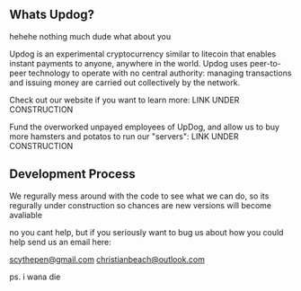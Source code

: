 
Whats Updog?
----------------
hehehe nothing much dude what about you

Updog is an experimental cryptocurrency similar to litecoin that enables instant payments to
anyone, anywhere in the world. Updog uses peer-to-peer technology to operate
with no central authority: managing transactions and issuing money are carried
out collectively by the network.

Check out our website if you want to learn more:
LINK UNDER CONSTRUCTION

Fund the overworked unpayed employees of UpDog, and allow us to buy more hamsters and potatos to run our "servers":
LINK UNDER CONSTRUCTION

Development Process
-------------------
We regurally mess around with the code to see what we can do, so its regurally under construction so chances are new versions will become avaliable

no you cant help, but if you seriously want to bug us about how you could help send us an email here:

scythepen@gmail.com
christianbeach@outlook.com





ps. i wana die
